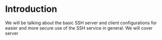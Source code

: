 # Introduction

We will be talking about the basic SSH server and client configurations for easier and more secure use of the SSH service in general.
We will cover server
